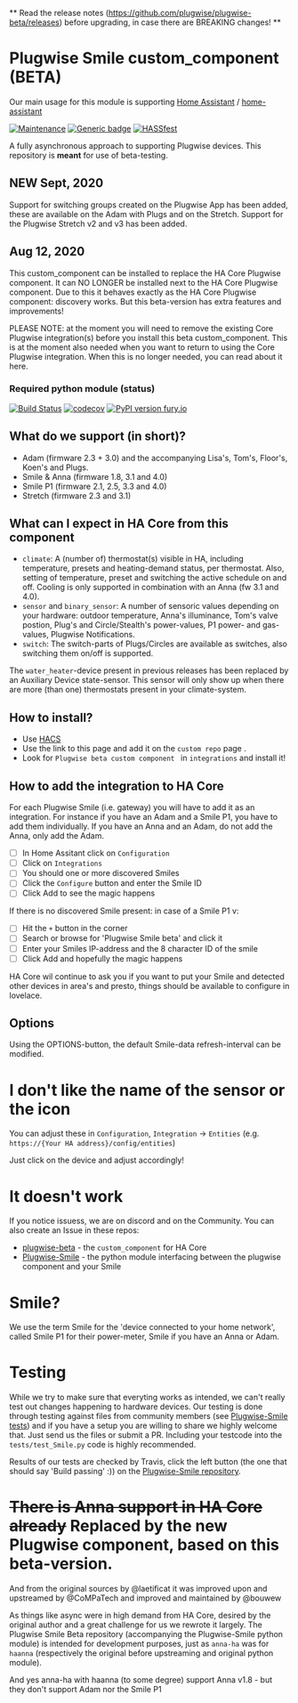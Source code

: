 
** Read the release notes (https://github.com/plugwise/plugwise-beta/releases) before upgrading, in case there are BREAKING changes! **

# Plugwise Smile custom_component (BETA)

Our main usage for this module is supporting [Home Assistant](https://www.home-assistant.io) / [home-assistant](http://github.com/home-assistant/core/)

 [![Maintenance](https://img.shields.io/badge/Maintained%3F-yes-green.svg)](https://github.com/plugwise)
 [![Generic badge](https://img.shields.io/github/v/release/plugwise/plugwise-beta)](https://github.com/plugwise/plugwise-beta)
 [![HASSfest](https://img.shields.io/badge/HASSfest%3F-view-blue.svg)](https://github.com/plugwise/plugwise-beta/actions)

A fully asynchronous approach to supporting Plugwise devices. This repository is **meant** for use of beta-testing. 

## NEW Sept, 2020 ##
Support for switching groups created on the Plugwise App has been added, these are available on the Adam with Plugs and on the Stretch.
Support for the Plugwise Stretch v2 and v3 has been added.

## Aug 12, 2020 ##
This custom_component can be installed to replace the HA Core Plugwise component. It can NO LONGER be installed next to the HA Core Plugwise component.
Due to this it behaves exactly as the HA Core Plugwise component: discovery works. But this beta-version has extra features and improvements!

PLEASE NOTE: at the moment you will need to remove the existing Core Plugwise integration(s) before you install this beta custom_component. This is at the moment also needed when you want to return to using the Core Plugwise integration. When this is no longer needed, you can read about it here.

### Required python module (status)

 [![Build Status](https://travis-ci.org/plugwise/Plugwise-Smile.svg?branch=master)](https://travis-ci.org/plugwise/Plugwise-Smile)
 [![codecov](https://codecov.io/gh/plugwise/Plugwise-Smile/branch/master/graph/badge.svg)](https://codecov.io/gh/plugwise/Plugwise-Smile)
 [![PyPI version fury.io](https://badge.fury.io/py/Plugwise-Smile.svg)](https://pypi.python.org/pypi/Plugwise-Smile/)

## What do we support (in short)?

  - Adam (firmware 2.3 + 3.0) and the accompanying Lisa's, Tom's, Floor's, Koen's and Plugs.
  - Smile & Anna (firmware 1.8, 3.1 and 4.0)
  - Smile P1 (firmware 2.1, 2.5, 3.3 and 4.0)
  - Stretch (firmware 2.3 and 3.1)

## What can I expect in HA Core from this component

  - `climate`: A (number of) thermostat(s) visible in HA, including temperature, presets and heating-demand status, per thermostat. Also, setting of temperature, preset and switching the active schedule on and off. Cooling is only supported in combination with an Anna (fw 3.1 and 4.0).
  - `sensor` and `binary_sensor`: A number of sensoric values depending on your hardware: outdoor temperature, Anna's illuminance, Tom's valve postion, Plug's and Circle/Stealth's power-values, P1 power- and gas-values, Plugwise Notifications.
  - `switch`: The switch-parts of Plugs/Circles are available as switches, also switching them on/off is supported.

The `water_heater`-device present in previous releases has been replaced by an Auxiliary Device state-sensor. This sensor will only show up when there are more (than one) thermostats present in your climate-system.

## How to install?

 - Use [HACS](https://hacs.xyz) 
 - Use the link to this page and add it on the `custom repo` page .
 - Look for `Plugwise beta custom component ` in `integrations` and install it!

## How to add the integration to HA Core

For each Plugwise Smile (i.e. gateway) you will have to add it as an integration. For instance if you have an Adam and a Smile P1, you have to add them individually. If you have an Anna and an Adam, do not add the Anna, only add the Adam.
 - [ ] In Home Assitant click on `Configuration`
 - [ ] Click on `Integrations`
 - [ ] You should one or more discovered Smiles
 - [ ] Click the `Configure` button and enter the Smile ID
 - [ ] Click Add to see the magic happens
 
 If there is no discovered Smile present: in case of a Smile P1 v:
 - [ ] Hit the `+` button in the corner
 - [ ] Search or browse for 'Plugwise Smile beta' and click it
 - [ ] Enter your Smiles IP-address and the 8 character ID of the smile
 - [ ] Click Add and hopefully the magic happens

HA Core wil continue to ask you if you want to put your Smile and detected other devices in area's and presto, things should be available to configure in lovelace.

## Options ##

Using the OPTIONS-button, the default Smile-data refresh-interval can be modified.

# I don't like the name of the sensor or the icon

You can adjust these in `Configuration`, `Integration` -> `Entities` (e.g. `https://{Your HA address}/config/entities`)

Just click on the device and adjust accordingly!

# It doesn't work

If you notice issuess, we are on discord and on the Community. You can also create an Issue in these repos:

  - [plugwise-beta](https://github.com/plugwise/plugwise-beta) - the `custom_component` for HA Core
  - [Plugwise-Smile](https://github.com/plugwise/Plugwise-Smile) - the python module interfacing between the plugwise component and your Smile

# Smile?

We use the term Smile for the 'device connected to your home network', called Smile P1 for their power-meter, Smile if you have an Anna or Adam.

# Testing

While we try to make sure that everyting works as intended, we can't really test out changes happening to hardware devices. Our testing is done through testing against files from community members (see [Plugwise-Smile tests](https://github.com/plugwise/Plugwise-Smile/tree/master/tests)) and if you have a setup you are willing to share we highly welcome that. Just send us the files or submit a PR. Including your testcode into the `tests/test_Smile.py` code is highly recommended.

Results of our tests are checked by Travis, click the left button (the one that should say 'Build passing' :)) on the [Plugwise-Smile repository](https://github.com/plugwise/Plugwise-Smile/).

# ~~There is Anna support in HA Core already~~ Replaced by the new Plugwise component, based on this beta-version.

And from the original sources by @laetificat it was improved upon and upstreamed by @CoMPaTech and improved and maintained by @bouwew

As things like async were in high demand from HA Core, desired by the original author and a great challenge for us we rewrote it largely. The Plugwise Smile Beta repository (accompanying the Plugwise-Smile python module) is intended for development purposes, just as `anna-ha` was for `haanna` (respectively the original before upstreaming and original python module).

And yes anna-ha with haanna (to some degree) support Anna v1.8 - but they don't support Adam nor the Smile P1
